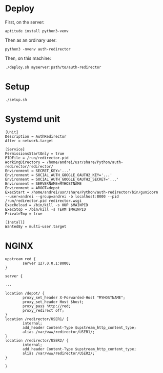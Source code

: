 Deploy
======

First, on the server:

    aptitude install python3-venv

Then as an ordinary user:

    python3 -mvenv auth-redirector

Then, on this machine:

    ./deploy.sh myserver:path/to/auth-redirector

Setup
=====

    ./setup.sh

Systemd unit
============

    [Unit]
    Description = AuthRedirector
    After = network.target

    [Service]
    PermissionsStartOnly = true
    PIDFile = /run/redirector.pid
    WorkingDirectory = /home/andrei/usr/share/Python/auth-redirector/redirector/
    Environment = SECRET_KEY='...'
    Environment = SOCIAL_AUTH_GOOGLE_OAUTH2_KEY='...'
    Environment = SOCIAL_AUTH_GOOGLE_OAUTH2_SECRET='...'
    Environment = SERVERNAME=MYHOSTNAME
    Environment = AROOT=depot
    ExecStart = /home/andrei/usr/share/Python/auth-redirector/bin/gunicorn --user=andrei --group=andrei -b localhost:8000 --pid /run/redirector.pid redirector.wsgi
    ExecReload = /bin/kill -s HUP $MAINPID
    ExecStop = /bin/kill -s TERM $MAINPID
    PrivateTmp = true

    [Install]
    WantedBy = multi-user.target

NGINX
=====

    upstream red {
            server 127.0.0.1:8000;
    }

    server {

    ...

    location /depot/ {
            proxy_set_header X-Forwarded-Host "MYHOSTNAME";
            proxy_set_header Host $host;
            proxy_pass http://red;
            proxy_redirect off;
    }
    location /redirector/USER1/ {
            internal;
            add_header Content-Type $upstream_http_content_type;
            alias /var/www/redirector/USER1/;
    }
    location /redirector/USER2/ {
            internal;
            add_header Content-Type $upstream_http_content_type;
            alias /var/www/redirector/USER2/;
    }

    }
